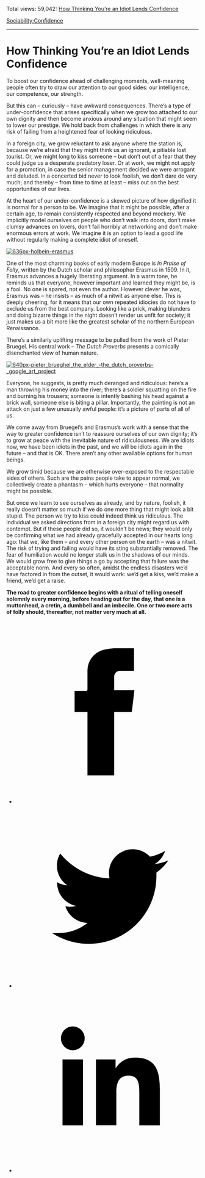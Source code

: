 Total views: 59,042: [How Thinking You’re an Idiot Lends Confidence](https://www.theschooloflife.com/thebookoflife/how-thinking-youre-an-idiot-lends-confidence/)

[Sociability:](https://www.theschooloflife.com/thebookoflife/category/sociability/)[Confidence](https://www.theschooloflife.com/thebookoflife/category/sociability/confidence/)

* * *

# How Thinking You’re an Idiot Lends Confidence
<style>
						.alignnone {
  display: block;
  margin-left: auto;
  margin-right: auto;
  align: center:
}

.addtoany_share_save_container {
display:none;
}

.wp-block-image {
		display: block;
  margin-left: auto;
  margin-right: auto;
  width: 50%;
}

.aligncenter {
display: block;
  margin-left: auto;
  margin-right: auto;
  align: center:
}

@media only screen and (max-width: 500px) {
  .wp-block-image {
		display: block;
  margin-left: auto;
  margin-right: auto;
  width: 100%;
} }

h1 {max-width: 600px !important;
}
.s18-single-post .content-area .site-main article .post-cat-header-display + .old-wrapper p {
    font-size: 1.200em
}
						</style>

To boost our confidence ahead of challenging moments, well-meaning people often try to draw our attention to our good sides: our intelligence, our competence, our strength.

But this can – curiously – have awkward consequences. There’s a type of under-confidence that arises specifically when we grow too attached to our own dignity and then become anxious around any situation that might seem to lower our prestige. We hold back from challenges in which there is any risk of failing from a heightened fear of looking ridiculous.

In a foreign city, we grow reluctant to ask anyone where the station is, because we’re afraid that they might think us an ignorant, a pitiable lost tourist. Or, we might long to kiss someone – but don’t out of a fear that they could judge us a desperate predatory loser. Or at work, we might not apply for a promotion, in case the senior management decided we were arrogant and deluded. In a concerted bid never to look foolish, we don’t dare do very much; and thereby – from time to time at least – miss out on the best opportunities of our lives.

At the heart of our under-confidence is a skewed picture of how dignified it is normal for a person to be. We imagine that it might be possible, after a certain age, to remain consistently respected and beyond mockery. We implicitly model ourselves on people who don’t walk into doors, don’t make clumsy advances on lovers, don’t fail horribly at networking and don’t make enormous errors at work. We imagine it is an option to lead a good life without regularly making a complete idiot of oneself.

[![636px-holbein-erasmus](https://www.theschooloflife.com/thebookoflife/wp-content/uploads/2016/10/636px-Holbein-erasmus.jpg)](http://www.thebookoflife.org/wp-content/uploads/2016/10/636px-Holbein-erasmus.jpg)

One of the most charming books of early modern Europe is _In Praise of Folly_, written by the Dutch scholar and philosopher Erasmus in 1509. In it, Erasmus advances a hugely liberating argument. In a warm tone, he reminds us that everyone, however important and learned they might be, is a fool. No one is spared, not even the author. However clever he was, Erasmus was – he insists – as much of a nitwit as anyone else. This is deeply cheering, for it means that our own repeated idiocies do not have to exclude us from the best company. Looking like a prick, making blunders and doing bizarre things in the night doesn’t render us unfit for society; it just makes us a bit more like the greatest scholar of the northern European Renaissance.

There’s a similarly uplifting message to be pulled from the work of Pieter Bruegel. His central work – _The Dutch Proverbs_ presents a comically disenchanted view of human nature.

[![640px-pieter_brueghel_the_elder_-_the_dutch_proverbs_-_google_art_project](https://www.theschooloflife.com/thebookoflife/wp-content/uploads/2016/10/640px-Pieter_Brueghel_the_Elder_-_The_Dutch_Proverbs_-_Google_Art_Project.jpg)](http://www.thebookoflife.org/wp-content/uploads/2016/10/640px-Pieter_Brueghel_the_Elder_-_The_Dutch_Proverbs_-_Google_Art_Project.jpg)

Everyone, he suggests, is pretty much deranged and ridiculous: here’s a man throwing his money into the river; there’s a soldier squatting on the fire and burning his trousers; someone is intently bashing his head against a brick wall, someone else is biting a pillar. Importantly, the painting is not an attack on just a few unusually awful people: it’s a picture of parts of all of us.

We come away from Bruegel’s and Erasmus’s work with a sense that the way to greater confidence isn’t to reassure ourselves of our own dignity; it’s to grow at peace with the inevitable nature of ridiculousness. We are idiots now, we have been idiots in the past, and we will be idiots again in the future – and that is OK. There aren’t any other available options for human beings.

We grow timid because we are otherwise over-exposed to the respectable sides of others. Such are the pains people take to appear normal, we collectively create a phantasm – which hurts everyone – that normality might be possible.

But once we learn to see ourselves as already, and by nature, foolish, it really doesn’t matter so much if we do one more thing that might look a bit stupid. The person we try to kiss could indeed think us ridiculous. The individual we asked directions from in a foreign city might regard us with contempt. But if these people did so, it wouldn’t be news; they would only be confirming what we had already gracefully accepted in our hearts long ago: that we, like them – and every other person on the earth – was a nitwit. The risk of trying and failing would have its sting substantially removed. The fear of humiliation would no longer stalk us in the shadows of our minds. We would grow free to give things a go by accepting that failure was the acceptable norm. And every so often, amidst the endless disasters we’d have factored in from the outset, it would work: we’d get a kiss, we’d make a friend, we’d get a raise.

**The road to greater confidence begins with a ritual of telling oneself solemnly every morning, before heading out for the day, that one is a muttonhead, a cretin, a dumbbell and an imbecile. One or two more acts of folly should, thereafter, not matter very much at all.**

<style>
    .iframe-class { display: block !important; }
</style>

- [<svg xmlns="http://www.w3.org/2000/svg" viewbox="0 0 26 26"><title>Facebook</title>
                    <g>
                        <path d="M8.38,10H9.92c.2,0,.29,0,.29-.28,0-.82,0-1.64,0-2.46a3.05,3.05,0,0,1,2.57-3.15A7.22,7.22,0,0,1,14,3.95c.86,0,1.71,0,2.57,0h.25v3.2h-2A.85.85,0,0,0,14,8c0,.62,0,1.24,0,1.91h2.87L16.51,13H14v9H10.21V13H8.38Z"></path>
                    </g>
                </svg>](http://www.facebook.com/sharer/sharer.php?u=https://www.theschooloflife.com/thebookoflife/how-thinking-youre-an-idiot-lends-confidence/)
- [<svg xmlns="http://www.w3.org/2000/svg" viewbox="0 0 26 26"><title>Twitter</title>
                    <path d="M21.69,7.9a6.75,6.75,0,0,1-1.94.53,3.39,3.39,0,0,0,1.48-1.87,6.76,6.76,0,0,1-2.14.82,3.38,3.38,0,0,0-5.75,3.08,9.59,9.59,0,0,1-7-3.53,3.38,3.38,0,0,0,1,4.51A3.36,3.36,0,0,1,5.89,11v0A3.38,3.38,0,0,0,8.6,14.37a3.39,3.39,0,0,1-1.53.06,3.38,3.38,0,0,0,3.15,2.35A6.78,6.78,0,0,1,6,18.22a6.87,6.87,0,0,1-.81,0A9.6,9.6,0,0,0,20,10.08q0-.22,0-.44A6.86,6.86,0,0,0,21.69,7.9Z"></path>
                </svg>](http://twitter.com/share?url=https://www.theschooloflife.com/thebookoflife/how-thinking-youre-an-idiot-lends-confidence/&text=&via=theschooloflife)
- [<svg xmlns="http://www.w3.org/2000/svg" viewbox="0 0 26 26"><title>LinkedIn</title>
<path class="cls-2" d="M6.67,10H9.58v9.36H6.67ZM8.13,5.32A1.69,1.69,0,1,1,6.44,7,1.69,1.69,0,0,1,8.13,5.32"></path><path class="cls-2" d="M11.41,10H14.2v1.28h0A3.06,3.06,0,0,1,17,9.75c2.95,0,3.49,1.94,3.49,4.46v5.14H17.57V14.79c0-1.09,0-2.48-1.51-2.48s-1.75,1.18-1.75,2.4v4.63H11.41Z"></path></svg>](https://www.linkedin.com/shareArticle?mini=true&url=https://www.theschooloflife.com/thebookoflife/how-thinking-youre-an-idiot-lends-confidence/)
